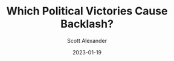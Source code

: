 ---
layout: podcast
title: "Which Political Victories Cause Backlash?"
author: Scott Alexander
description: https://astralcodexten.substack.com/p/which-political-victories-cause-backlash
date: 2023-01-19
length: 805469
duration: 201
guid: which-political-victories-cause-backlash
---